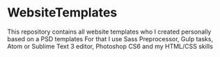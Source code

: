 # WebsiteTemplates
This repository contains all website templates who I created personally based on a PSD templates
For that I use Sass Preprocessor, Gulp tasks, Atom or Sublime Text 3 editor, Photoshop CS6 and my HTML/CSS skills
